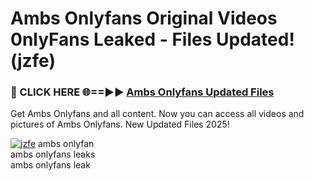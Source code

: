# Ambs Onlyfans Original Videos 0nlyFans Leaked - Files Updated! (jzfe)

<h3>🔴 CLICK HERE 🌐==►► <a href="https://tinyurl.com/x26r9saj" rel="nofollow">Ambs Onlyfans Updated Files</a></h3>

Get Ambs Onlyfans and all content. Now you can access all videos and pictures of Ambs Onlyfans. New Updated Files 2025!

[![jzfe](https://i.imgur.com/LkgZPqh.gif)](https://tinyurl.com/x26r9saj)
ambs onlyfan<br>
ambs onlyfans leaks<br>
ambs onlyfans leak